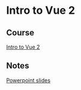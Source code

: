 # Intro to Vue 2

## Course
[Intro to Vue 2](https://www.vuemastery.com/courses/intro-to-vue-js)

## Notes
[Powerpoint slides](https://utadeoeduco0-my.sharepoint.com/:p:/g/personal/laurav_suarezg_utadeo_edu_co/EWMSgYPBOHNCltiB6ETCXcYBnhxh23oE0pAJDrMUc20qhQ?e=wobPsT)
